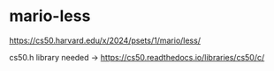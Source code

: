 # mario-less

https://cs50.harvard.edu/x/2024/psets/1/mario/less/

cs50.h library needed -> https://cs50.readthedocs.io/libraries/cs50/c/
